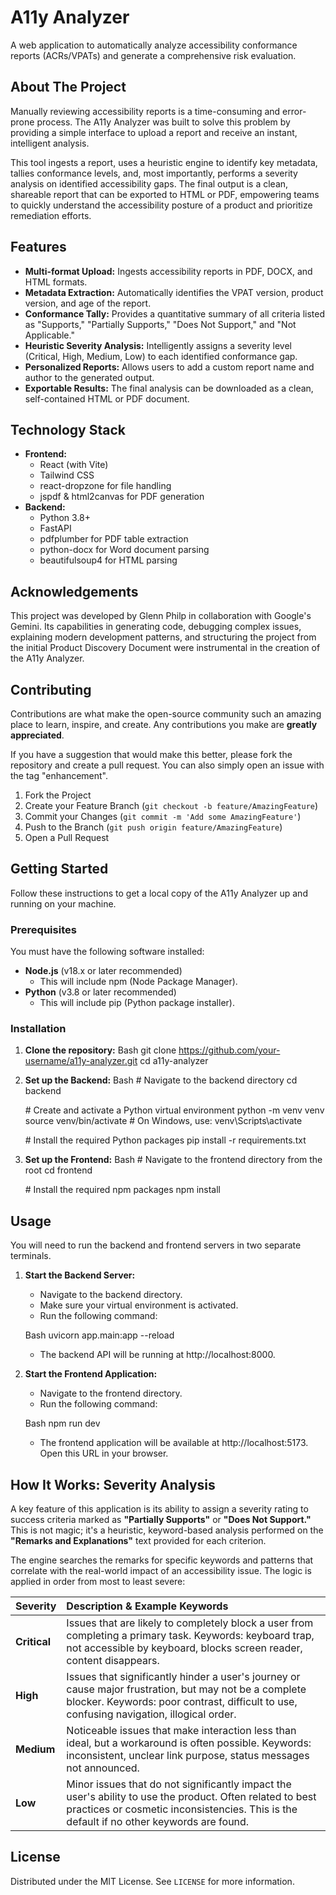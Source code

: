# **A11y Analyzer**

A web application to automatically analyze accessibility conformance reports (ACRs/VPATs) and generate a comprehensive risk evaluation.

## **About The Project**

Manually reviewing accessibility reports is a time-consuming and error-prone process. The A11y Analyzer was built to solve this problem by providing a simple interface to upload a report and receive an instant, intelligent analysis.

This tool ingests a report, uses a heuristic engine to identify key metadata, tallies conformance levels, and, most importantly, performs a severity analysis on identified accessibility gaps. The final output is a clean, shareable report that can be exported to HTML or PDF, empowering teams to quickly understand the accessibility posture of a product and prioritize remediation efforts.

## **Features**

* **Multi-format Upload:** Ingests accessibility reports in PDF, DOCX, and HTML formats.
* **Metadata Extraction:** Automatically identifies the VPAT version, product version, and age of the report.
* **Conformance Tally:** Provides a quantitative summary of all criteria listed as "Supports," "Partially Supports," "Does Not Support," and "Not Applicable."
* **Heuristic Severity Analysis:** Intelligently assigns a severity level (Critical, High, Medium, Low) to each identified conformance gap.
* **Personalized Reports:** Allows users to add a custom report name and author to the generated output.
* **Exportable Results:** The final analysis can be downloaded as a clean, self-contained HTML or PDF document.

## **Technology Stack**

* **Frontend:**
  * React (with Vite)
  * Tailwind CSS
  * react-dropzone for file handling
  * jspdf & html2canvas for PDF generation
* **Backend:**
  * Python 3.8+
  * FastAPI
  * pdfplumber for PDF table extraction
  * python-docx for Word document parsing
  * beautifulsoup4 for HTML parsing

## Acknowledgements

This project was developed by Glenn Philp in collaboration with Google's Gemini. Its capabilities in generating code, debugging complex issues, explaining modern development patterns, and structuring the project from the initial Product Discovery Document were instrumental in the creation of the A11y Analyzer.

## Contributing

Contributions are what make the open-source community such an amazing place to learn, inspire, and create. Any contributions you make are **greatly appreciated**.

If you have a suggestion that would make this better, please fork the repository and create a pull request. You can also simply open an issue with the tag "enhancement".

1.  Fork the Project
2.  Create your Feature Branch (`git checkout -b feature/AmazingFeature`)
3.  Commit your Changes (`git commit -m 'Add some AmazingFeature'`)
4.  Push to the Branch (`git push origin feature/AmazingFeature`)
5.  Open a Pull Request

## **Getting Started**

Follow these instructions to get a local copy of the A11y Analyzer up and running on your machine.

### **Prerequisites**

You must have the following software installed:

* **Node.js** (v18.x or later recommended)
  * This will include npm (Node Package Manager).
* **Python** (v3.8 or later recommended)
  * This will include pip (Python package installer).

### **Installation**

1. **Clone the repository:**
   Bash
   git clone https://github.com/your-username/a11y-analyzer.git
   cd a11y-analyzer

2. **Set up the Backend:**
   Bash
   \# Navigate to the backend directory
   cd backend

   \# Create and activate a Python virtual environment
   python \-m venv venv
   source venv/bin/activate  \# On Windows, use: venv\\Scripts\\activate

   \# Install the required Python packages
   pip install \-r requirements.txt

3. **Set up the Frontend:**
   Bash
   \# Navigate to the frontend directory from the root
   cd frontend

   \# Install the required npm packages
   npm install

## **Usage**

You will need to run the backend and frontend servers in two separate terminals.

1. **Start the Backend Server:**
   * Navigate to the backend directory.
   * Make sure your virtual environment is activated.
   * Run the following command:

   Bash
     uvicorn app.main:app \--reload

   * The backend API will be running at http://localhost:8000.
2. **Start the Frontend Application:**
   * Navigate to the frontend directory.
   * Run the following command:

   Bash
     npm run dev

   * The frontend application will be available at http://localhost:5173. Open this URL in your browser.

## **How It Works: Severity Analysis**

A key feature of this application is its ability to assign a severity rating to success criteria marked as **"Partially Supports"** or **"Does Not Support."** This is not magic; it's a heuristic, keyword-based analysis performed on the **"Remarks and Explanations"** text provided for each criterion.

The engine searches the remarks for specific keywords and patterns that correlate with the real-world impact of an accessibility issue. The logic is applied in order from most to least severe:

| Severity | Description & Example Keywords |
| :---- | :---- |
| **Critical** | Issues that are likely to completely block a user from completing a primary task. Keywords: keyboard trap, not accessible by keyboard, blocks screen reader, content disappears. |
| **High** | Issues that significantly hinder a user's journey or cause major frustration, but may not be a complete blocker. Keywords: poor contrast, difficult to use, confusing navigation, illogical order. |
| **Medium** | Noticeable issues that make interaction less than ideal, but a workaround is often possible. Keywords: inconsistent, unclear link purpose, status messages not announced. |
| **Low** | Minor issues that do not significantly impact the user's ability to use the product. Often related to best practices or cosmetic inconsistencies. This is the default if no other keywords are found. |

## License

Distributed under the MIT License. See `LICENSE` for more information.